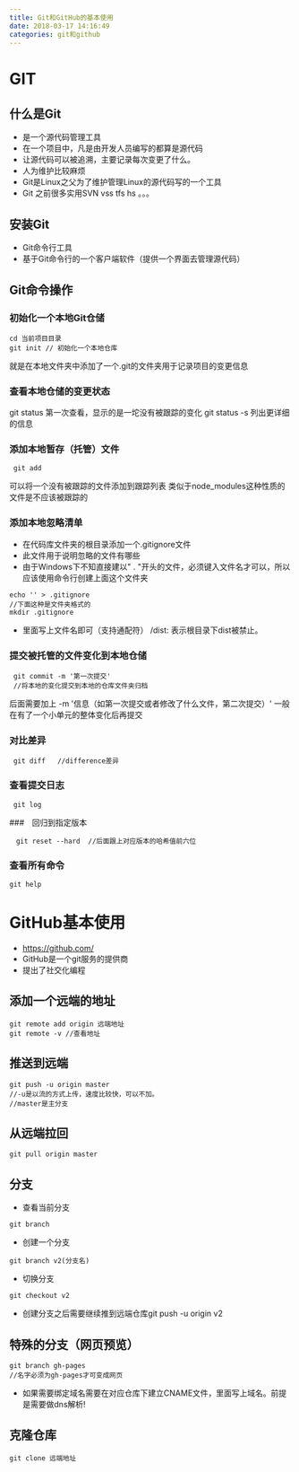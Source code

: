 ```yaml
---
title: Git和GitHub的基本使用
date: 2018-03-17 14:16:49
categories: git和github
---
```



# GIT
## 什么是Git
- 是一个源代码管理工具
- 在一个项目中，凡是由开发人员编写的都算是源代码
- 让源代码可以被追溯，主要记录每次变更了什么。
- 人为维护比较麻烦
- Git是Linux之父为了维护管理Linux的源代码写的一个工具
- Git 之前很多实用SVN vss tfs hs 。。。

## 安装Git
- Git命令行工具
- 基于Git命令行的一个客户端软件（提供一个界面去管理源代码）

## Git命令操作

### 初始化一个本地Git仓储
```shell
cd 当前项目目录
git init // 初始化一个本地仓库
```
 就是在本地文件夹中添加了一个.git的文件夹用于记录项目的变更信息
 
### 查看本地仓储的变更状态
  git status
  第一次查看，显示的是一坨没有被跟踪的变化 
  git status -s
  列出更详细的信息
### 添加本地暂存（托管）文件
```shell
 git add
```
 可以将一个没有被跟踪的文件添加到跟踪列表
 类似于node_modules这种性质的文件是不应该被跟踪的

### 添加本地忽略清单
- 在代码库文件夹的根目录添加一个.gitignore文件
- 此文件用于说明忽略的文件有哪些
- 由于Windows下不知直接建以" . "开头的文件，必须键入文件名才可以，所以应该使用命令行创建上面这个文件夹
```shell
echo '' > .gitignore
//下面这种是文件夹格式的
mkdir .gitignore
```
- 里面写上文件名即可（支持通配符）
	/dist: 表示根目录下dist被禁止。

### 提交被托管的文件变化到本地仓储
```shell
 git commit -m '第一次提交'
 //将本地的变化提交到本地的仓库文件夹归档
```
 后面需要加上 -m '信息（如第一次提交或者修改了什么文件，第二次提交）'
 一般在有了一个小单元的整体变化后再提交

### 对比差异
```shell
 git diff   //difference差异
```
### 查看提交日志
```shell
 git log
```
###　回归到指定版本
```shell
　git reset --hard  //后面跟上对应版本的哈希值前六位
```
### 查看所有命令
```shell
git help
```

# GitHub基本使用
- https://github.com/
- GitHub是一个git服务的提供商
- 提出了社交化编程

## 添加一个远端的地址
```shell
git remote add origin 远端地址
git remote -v //查看地址
```

## 推送到远端
```shell
git push -u origin master
//-u是以流的方式上传，速度比较快，可以不加。
//master是主分支
```

## 从远端拉回
```shell
git pull origin master
```

## 分支

- 查看当前分支
```shell
git branch
```
- 创建一个分支
```shell
git branch v2(分支名)
```
- 切换分支
```shell
git checkout v2	 
```
- 创建分支之后需要继续推到远端仓库git push -u origin v2 

## 特殊的分支（网页预览）
```shell
git branch gh-pages
//名字必须为gh-pages才可变成网页 
```
- 如果需要绑定域名需要在对应仓库下建立CNAME文件，里面写上域名。前提是需要做dns解析!
## 克隆仓库
```shell
git clone 远端地址
```
